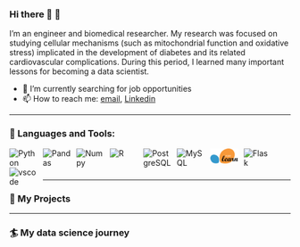 ### Hi there 👋 🙋

I’m an engineer and biomedical researcher. My research was focused on studying cellular mechanisms (such as mitochondrial function and oxidative stress) implicated in the development of diabetes and its related cardiovascular complications. During this period, I learned many important lessons for becoming a data scientist.
- 🔭 I’m currently searching for job opportunities
- 📫 How to reach me: [email](francisco.canet.1994@gmail.com), [Linkedin](https://www.linkedin.com/in/francisco-canet/)

<!--
**francisco-canet/francisco-canet** is a ✨ _special_ ✨ repository because its `README.md` (this file) appears on your GitHub profile.

Here are some ideas to get you started:

- 🔭 I’m currently working on ...
- 🌱 I’m currently learning ...
- 👯 I’m looking to collaborate on ...
- 🤔 I’m looking for help with ...
- 💬 Ask me about ...
- 📫 How to reach me: ...
- 😄 Pronouns: ...
- ⚡ Fun fact: ...
-->

---
### 🧰 Languages and Tools:

<img align="left" alt="Python" width="50px" style="padding-right:10px;" src="https://cdn.jsdelivr.net/gh/devicons/devicon/icons/python/python-plain.svg" />

<img align="left" alt="Pandas" width="50px" style="padding-right:10px;" src="https://cdn.jsdelivr.net/gh/devicons/devicon/icons/pandas/pandas-original-wordmark.svg" />

<img align="left" alt="Numpy" width="50px" style="padding-right:10px;" src="https://cdn.jsdelivr.net/gh/devicons/devicon/icons/numpy/numpy-original.svg" />

<img align="left" alt="R" width="50px" style="padding-right:10px;" src="https://cdn.jsdelivr.net/gh/devicons/devicon/icons/r/r-original.svg" />

<img align="left" alt="PostgreSQL" width="50px" style="padding-right:10px;" src="https://cdn.jsdelivr.net/gh/devicons/devicon/icons/postgresql/postgresql-original-wordmark.svg" />

<img align="left" alt="MySQL" width="50px" style="padding-right:10px;" src="https://cdn.jsdelivr.net/gh/devicons/devicon/icons/mysql/mysql-plain-wordmark.svg" />

<img align="left" alt="scikit learn" width="50px" style="padding-right:10px;" src="https://raw.githubusercontent.com/scikit-learn/scikit-learn/00032b09c7feea08edd4486c522c2d962f9d52ec/doc/logos/scikit-learn-logo-without-subtitle.svg" /> 

<img align="left" alt="Flask" width="50px" style="padding-right:10px;" src="https://cdn.jsdelivr.net/gh/devicons/devicon/icons/flask/flask-original-wordmark.svg" />


<img align="left" alt="vscode" width="50px" style="padding-right:10px;" src="https://cdn.jsdelivr.net/gh/devicons/devicon/icons/vscode/vscode-original-wordmark.svg" />

<br />

#

---
### 💼 My Projects


---
### 🏄 My data science journey
